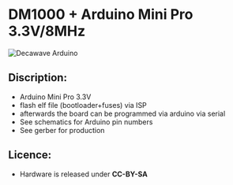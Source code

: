 DM1000 + Arduino Mini Pro 3.3V/8MHz
===================================

![Decawave Arduino](https://raw.githubusercontent.com/paparazzi/paparazzi_hardware/master/misc/decawave/minitag/decawave_carrier.jpeg)

Discription:
-----------

 - Arduino Mini Pro 3.3V
 - flash elf file (bootloader+fuses) via ISP
 - afterwards the board can be programmed via arduino via serial
 - See schematics for Arduino pin numbers
 - See gerber for production

Licence:
--------

 - Hardware is released under **CC-BY-SA**
